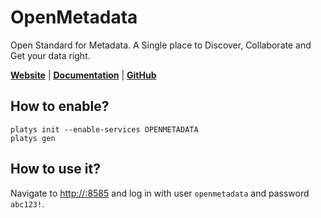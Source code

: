 # OpenMetadata

Open Standard for Metadata. A Single place to Discover, Collaborate and Get your data right. 

**[Website](https://open-metadata.org/)** | **[Documentation](https://docs.open-metadata.org/)** | **[GitHub](https://github.com/open-metadata/OpenMetadata/)**

## How to enable?

```
platys init --enable-services OPENMETADATA
platys gen
```

## How to use it?

Navigate to <http://:8585> and log in with user `openmetadata` and password `abc123!`.

